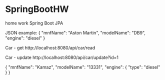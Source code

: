 # SpringBootHW
home work Spring Boot JPA

JSON example:
 {
"mnfName": "Aston Martin",
"modelName": "DB9",
"engine": "diesel"
}

Car - get
http://localhost:8080/api/car/read

Car - update
http://localhost:8080/api/car/update?id=1

{
        "mnfName": "Kamaz",
        "modelName": "13331",
        "engine": {
            "type": "diesel"
    }
}
